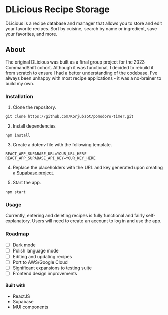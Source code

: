# DLicious Recipe Storage

DLicious is a recipe database and manager that allows you to store and edit your favorite recipes. Sort by cuisine, search by name or ingredient, save your favorites, and more.

## About

The original DLicious was built as a final group project for the 2023 CommandShift cohort. Although it was functional, I decided to rebuild it from scratch to ensure I had a better understanding of the codebase. I've always been unhappy with most recipe applications - it was a no-brainer to build my own.

### Installation

1. Clone the repository.

```
git clone https://github.com/Korjubzot/pomodoro-timer.git
```

2. Install dependencies

```
npm install
```

3. Create a dotenv file with the following template.

```
REACT_APP_SUPABASE_URL=YOUR_URL_HERE
REACT_APP_SUPABASE_API_KEY=YOUR_KEY_HERE
```

4. Replace the placeholders with the URL and key generated upon creating a [Supabase project](https://supabase.com/).

5. Start the app.

```
npm start
```

### Usage

Currently, entering and deleting recipes is fully functional and fairly self-explanatory. Users will need to create an account to log in and use the app.

### Roadmap

- [ ] Dark mode
- [ ] Polish language mode
- [ ] Editing and updating recipes
- [ ] Port to AWS/Google Cloud
- [ ] Significant expansions to testing suite
- [ ] Frontend design improvements

#### Built with

- ReactJS
- Supabase
- MUI components
